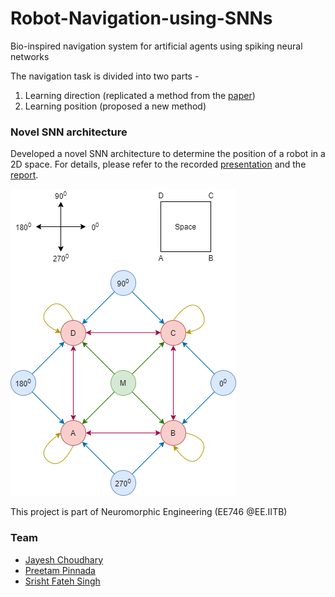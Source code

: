 # Robot-Navigation-using-SNNs
Bio-inspired navigation system for artificial agents using spiking neural networks

The navigation task is divided into two parts - 
1. Learning direction (replicated a method from the [paper](Paper.pdf))
2. Learning position (proposed a new method)

### Novel SNN architecture
Developed a novel SNN architecture to determine the position of a robot in a 2D space. For details, please refer to the recorded [presentation](Presentation.pptx) and the [report](Report.pdf). 

![Architecture](Part2_NewProposal/network.io.png)  
  
This project is part of Neuromorphic Engineering (EE746 @EE.IITB)

### Team
* [Jayesh Choudhary](https://github.com/Jayesh2000)
* [Preetam Pinnada](https://github.com/preetam25)
* [Srisht Fateh Singh](https://github.com/fateh321)
